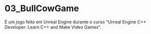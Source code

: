 # 03_BullCowGame

É um jogo feito em Unreal Engine durante o curso "Unreal Engine C++ Developer: Learn C++ and Make Video Games".
